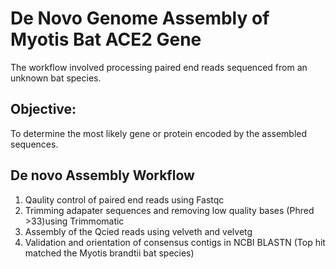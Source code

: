 # De Novo Genome Assembly of Myotis Bat ACE2 Gene
The workflow involved processing paired end reads sequenced from an unknown bat species. 

## Objective:

To determine the most likely gene or protein encoded by the assembled sequences.

## De novo Assembly Workflow

1. Qaulity control of paired end reads using Fastqc
2. Trimming adapater sequences and removing low quality bases (Phred >33)using Trimmomatic
3. Assembly of the Qcied reads using velveth and velvetg
4. Validation and orientation of consensus contigs in NCBI BLASTN (Top hit matched the Myotis brandtii bat species) 

